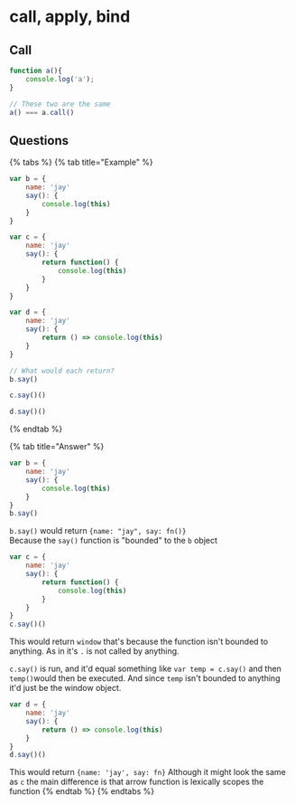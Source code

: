 # call, apply, bind

## Call

```javascript
function a(){
    console.log('a');
}

// These two are the same
a() === a.call() 
```

## Questions

{% tabs %}
{% tab title="Example" %}
```javascript
var b = {
    name: 'jay'
    say(): {
        console.log(this)
    }
}

var c = {
    name: 'jay'
    say(): {
        return function() {
            console.log(this)
        }
    }
}

var d = {
    name: 'jay'
    say(): {
        return () => console.log(this)
    }
}

// What would each return?
b.say() 

c.say()()

d.say()()
```
{% endtab %}

{% tab title="Answer" %}
```javascript
var b = {
    name: 'jay'
    say(): {
        console.log(this)
    }
}
b.say()
```

`b.say()` would return `{name: "jay", say: fn()}`  
Because the `say()` function is "bounded" to the `b` object

```javascript
var c = {
    name: 'jay'
    say(): {
        return function() {
            console.log(this)
        }
    }
}
c.say()()
```

This would return `window` that's because the function isn't bounded to anything. As in it's `.` is not called by anything. 

`c.say()` is run, and it'd equal something like `var temp = c.say()` and then `temp()`would then be executed. And since `temp` isn't bounded to anything it'd just be the window object.

```javascript
var d = {
    name: 'jay'
    say(): {
        return () => console.log(this)
    }
}
d.say()()
```

This would return `{name: 'jay', say: fn}` Although it might look the same as `c` the main difference is that arrow function is lexically scopes the function
{% endtab %}
{% endtabs %}



